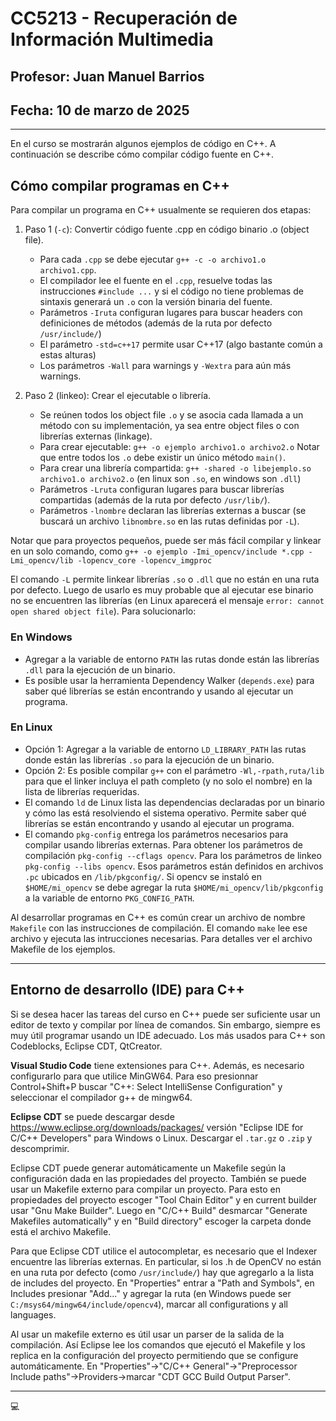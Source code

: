 # CC5213 - Recuperación de Información Multimedia
## Profesor: Juan Manuel Barrios
## Fecha: 10 de marzo de 2025

-----------------------------------------------
En el curso se mostrarán algunos ejemplos de código en C++. A continuación se describe cómo compilar código fuente en C++.

## Cómo compilar programas en C++

Para compilar un programa en C++ usualmente se requieren dos etapas:

  1. Paso 1 (`-c`): Convertir código fuente .cpp en código binario .o (object file).
      - Para cada `.cpp` se debe ejecutar `g++ -c -o archivo1.o archivo1.cpp`.
      - El compilador lee el fuente en el `.cpp`, resuelve todas las instrucciones `#include ...`  y si el código no tiene problemas de sintaxis generará un `.o` con la versión binaria del fuente.
      - Parámetros `-Iruta` configuran lugares para buscar headers con definiciones de métodos (además de la ruta por defecto `/usr/include/`)
      - El parámetro `-std=c++17` permite usar C++17 (algo bastante común a estas alturas)
      - Los parámetros `-Wall` para warnings y `-Wextra` para aún más warnings.

  2. Paso 2 (linkeo): Crear el ejecutable o librería.
      - Se reúnen todos los object file `.o` y se asocia cada llamada a un método con su implementación, ya sea entre object files o con librerías externas (linkage).
      - Para crear ejecutable: `g++ -o ejemplo archivo1.o archivo2.o` Notar que entre todos los `.o` debe existir un único método `main()`.
      - Para crear una librería compartida: `g++ -shared -o libejemplo.so archivo1.o archivo2.o` (en linux son `.so`, en windows son `.dll`)
      - Parámetros `-Lruta` configuran lugares para buscar librerías compartidas (además de la ruta por defecto `/usr/lib/`).
      - Parámetros `-lnombre` declaran las librerías externas a buscar (se buscará un archivo `libnombre.so` en las rutas definidas por `-L`).

Notar que para proyectos pequeños, puede ser más fácil compilar y linkear en un solo comando, como `g++ -o ejemplo -Imi_opencv/include *.cpp -Lmi_opencv/lib -lopencv_core -lopencv_imgproc`

El comando `-L` permite linkear librerías `.so` o `.dll` que no están en una ruta por defecto. Luego de usarlo es muy probable que al ejecutar ese binario no se encuentren las librerías (en Linux aparecerá el mensaje `error: cannot open shared object file`). Para solucionarlo:

### En Windows
  - Agregar a la variable de entorno `PATH` las rutas donde están las librerías `.dll` para la ejecución de un binario.
  - Es posible usar la herramienta Dependency Walker (`depends.exe`) para saber qué librerías se están encontrando y usando al ejecutar un programa.

### En Linux
  - Opción 1: Agregar a la variable de entorno `LD_LIBRARY_PATH` las rutas donde están las librerías `.so` para la ejecución de un binario.
  - Opción 2: Es posible compilar `g++` con el parámetro `-Wl,-rpath,ruta/lib` para que el linker incluya el path completo (y no solo el nombre) en la lista de librerías requeridas.
  - El comando `ld` de Linux lista las dependencias declaradas por un binario y cómo las está resolviendo el sistema operativo. Permite saber qué librerías se están encontrando y usando al ejecutar un programa.
  - El comando `pkg-config` entrega los parámetros necesarios para compilar usando librerías externas. Para obtener los parámetros de compilación `pkg-config --cflags opencv`. Para los parámetros de linkeo `pkg-config --libs opencv`. Esos parámetros están definidos en archivos `.pc` ubicados en `/lib/pkgconfig/`. Si opencv se instaló en `$HOME/mi_opencv` se debe agregar la ruta `$HOME/mi_opencv/lib/pkgconfig` a la variable de entorno `PKG_CONFIG_PATH`.

Al desarrollar programas en C++ es común crear un archivo de nombre `Makefile` con las instrucciones de compilación. El comando `make` lee ese archivo y ejecuta las intrucciones necesarias. Para detalles ver el archivo Makefile de los ejemplos.

---------------------------------------------

## Entorno de desarrollo (IDE) para C++

Si se desea hacer las tareas del curso en C++ puede ser suficiente usar un editor de texto y compilar por línea de comandos. Sin embargo, siempre es muy útil programar usando un IDE adecuado. Los más usados para C++ son Codeblocks, Eclipse CDT, QtCreator.

**Visual Studio Code** tiene extensiones para C++. Además, es necesario configurarlo para que utilice MinGW64. Para eso presionnar Control+Shift+P buscar "C++: Select IntelliSense Configuration" y seleccionar el compilador g++ de mingw64.

**Eclipse CDT** se puede descargar desde https://www.eclipse.org/downloads/packages/ versión "Eclipse IDE for C/C++ Developers" para Windows o Linux. Descargar el `.tar.gz` o `.zip` y descomprimir.

Eclipse CDT puede generar automáticamente un Makefile según la configuración dada en las propiedades del proyecto. También se puede usar un Makefile externo para compilar un proyecto. Para esto en propiedades del proyecto escoger "Tool Chain Editor" y en current builder usar "Gnu Make Builder". Luego en "C/C++ Build" desmarcar "Generate Makefiles automatically" y en "Build directory" escoger la carpeta donde está el archivo Makefile. 

Para que Eclipse CDT utilice el autocompletar, es necesario que el Indexer encuentre las librerías externas. En particular, si los .h de OpenCV no están en una ruta por defecto (como `/usr/include/`) hay que agregarlo a la lista de includes del proyecto. En "Properties" entrar a "Path and Symbols", en Includes presionar "Add..." y agregar la ruta (en Windows puede ser `C:/msys64/mingw64/include/opencv4`), marcar all configurations y all languages.

Al usar un makefile externo es útil usar un parser de la salida de la compilación. Así Eclipse lee los comandos que ejecutó el Makefile y los replica en la configuración del proyecto permitiendo que se configure automáticamente. En "Properties"->"C/C++ General"->"Preprocessor Include paths"->Providers->marcar "CDT GCC Build Output Parser".

---------------------------------------------
:computer:
